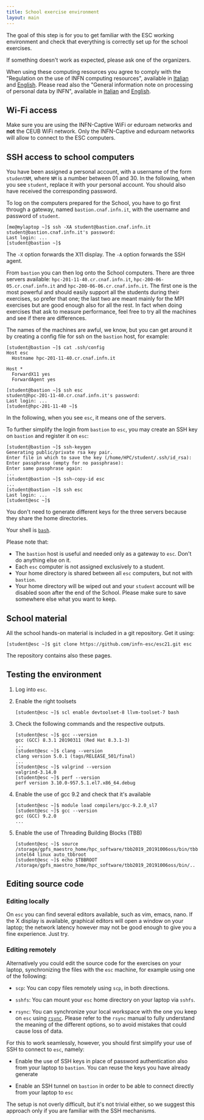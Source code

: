 ```yaml
---
title: School exercise environment
layout: main
---
```


The goal of this step is for you to get familiar with the ESC working
environment and check that everything is correctly set up for the
school exercises.

If something doesn't work as expected, please ask one of the
organizers.

When using these computing resources you agree to comply with the "Regulation on the use of INFN computing resources",
available in [Italian](https://www.cnaf.infn.it/wp-content/uploads/2020/03/Disciplinare_2020_IT.pdf) and
[English](https://www.cnaf.infn.it/wp-content/uploads/2020/03/Disciplinare_2020_EN.pdf). Please read also the "General
information note on processing of personal data by INFN", available in
[Italian](https://dpo.infn.it/wp-content/uploads/2019/01/Informativa_generale_INFN_181204.pdf) and
[English](https://dpo.infn.it/wp-content/uploads/2020/07/Informativa_generale_181204_EN.pdf).

## Wi-Fi access

Make sure you are using the INFN-Captive WiFi or eduroam networks and
**not** the CEUB WiFi network. Only the INFN-Captive and eduroam networks
will allow to connect to the ESC computers.

## SSH access to school computers

You have been assigned a personal account, with a username of the form
`studentNM`, where `NM` is a number between 01 and 30. In the following,
when you see `student`, replace it with your personal account. You
should also have received the corresponding password.

To log on the computers prepared for the School, you have to go first through a
gateway, named `bastion.cnaf.infn.it`, with the username and password of
`student`.

```shell
[me@mylaptop ~]$ ssh -XA student@bastion.cnaf.infn.it
student@bastion.cnaf.infn.it's password:
Last login: ...
[student@bastion ~]$
```

The `-X` option forwards the X11 display. The `-A` option forwards the SSH agent.

From `bastion` you can then log onto the School computers. There are three
servers available: `hpc-201-11-40.cr.cnaf.infn.it`,
`hpc-200-06-05.cr.cnaf.infn.it` and `hpc-200-06-06.cr.cnaf.infn.it`. The first
one is the most powerful and should easily support all the students during their
exercises, so prefer that one; the last two are meant mainly for the MPI
exercises but are good enough also for all the rest. In fact when doing
exercises that ask to measure performance, feel free to try all the machines and
see if there are differences.

The names of the machines are awful, we know, but you can get around it by
creating a config file for ssh on the `bastion` host, for example:

```shell
[student@bastion ~]$ cat .ssh/config
Host esc
  Hostname hpc-201-11-40.cr.cnaf.infn.it

Host *
  ForwardX11 yes
  ForwardAgent yes

[student@bastion ~]$ ssh esc
student@hpc-201-11-40.cr.cnaf.infn.it's password:
Last login: ...
[student@hpc-201-11-40 ~]$
```

In the following, when you see `esc`, it means one of the servers.

To further simplify the login from `bastion` to `esc`, you may create an SSH key
on `bastion` and register it on `esc`:

	[student@bastion ~]$ ssh-keygen
    Generating public/private rsa key pair.
    Enter file in which to save the key (/home/HPC/student/.ssh/id_rsa):
    Enter passphrase (empty for no passphrase):
    Enter same passphrase again:
    ...
	[student@bastion ~]$ ssh-copy-id esc
    ...
    [student@bastion ~]$ ssh esc
	Last login: ...
	[student@esc ~]$

You don't need to generate different keys for the three servers because they
share the home directories.

Your shell is [`bash`](http://www.gnu.org/s/bash).

Please note that:

* The `bastion` host is useful and needed only as a gateway to `esc`. Don't do
  anything else on it.
* Each `esc` computer is not assigned exclusively to a student.
* Your home directory is shared between all `esc` computers, but not with `bastion`.
* Your home directory will be wiped out and your `student` account will be
  disabled soon after the end of the School. Please make sure to save somewhere
  else what you want to keep.

## School material

All the school hands-on material is included in a git repository. Get it using:

    [student@esc ~]$ git clone https://github.com/infn-esc/esc21.git esc

The repository contains also these pages.

## Testing the environment

1. Log into `esc`.

1. Enable the right toolsets

       [student@esc ~]$ scl enable devtoolset-8 llvm-toolset-7 bash

1. Check the following commands and the respective outputs.

       [student@esc ~]$ gcc --version
       gcc (GCC) 8.3.1 20190311 (Red Hat 8.3.1-3)
       ...
       [student@esc ~]$ clang --version
       clang version 5.0.1 (tags/RELEASE_501/final)
       ...
       [student@esc ~]$ valgrind --version
       valgrind-3.14.0
       [student@esc ~]$ perf --version
       perf version 3.10.0-957.5.1.el7.x86_64.debug

1. Enable the use of gcc 9.2 and check that it's available

       [student@esc ~]$ module load compilers/gcc-9.2.0_sl7
       [student@esc ~]$ gcc --version
       gcc (GCC) 9.2.0
       ...

1. Enable the use of Threading Building Blocks (TBB)

       [student@esc ~]$ source /storage/gpfs_maestro_home/hpc_software/tbb2019_20191006oss/bin/tbbvars.sh intel64 linux auto_tbbroot
       [student@esc ~]$ echo $TBBROOT
       /storage/gpfs_maestro_home/hpc_software/tbb2019_20191006oss/bin/..

## Editing source code

### Editing locally

On `esc` you can find several editors available, such as vim, emacs, nano. If
the X display is available, graphical editors will open a window on your laptop;
the network latency however may not be good enough to give you a fine
experience. Just try.

### Editing remotely

Alternatively you could edit the source code for the exercises on your laptop,
synchronizing the files with the `esc` machine, for example using one of the
following:

* `scp`: You can copy files remotely using `scp`, in both directions.

* `sshfs`: You can mount your `esc` home directory on your laptop via `sshfs`.

* `rsync`: You can synchronize your local workspace with the one you keep on `esc`
  using [`rsync`](http://rsync.samba.org/). Please refer to the `rsync` manual to
  fully understand the meaning of the different options, so to avoid mistakes
  that could cause loss of data.

For this to work seamlessly, however, you should first simplify your use of SSH
to connect to `esc`, namely:

* Enable the use of SSH keys in place of password authentication also from your
  laptop to `bastion`. You can reuse the keys you have already generate

* Enable an SSH tunnel on `bastion` in order to be able to connect directly from
  your laptop to `esc`

The setup is not overly difficult, but it's not trivial either, so we suggest
this approach only if you are familiar with the SSH mechanisms.
